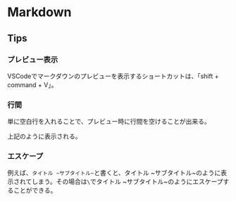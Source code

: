 # Markdown

## Tips

### プレビュー表示

VSCodeでマークダウンのプレビューを表示するショートカットは、「shift + command + V」。

### 行間

単に空白行を入れることで、プレビュー時に行間を空けることが出来る。

上記のように表示される。

### エスケープ

例えば、`タイトル ~サブタイトル~`と書くと、タイトル ~サブタイトル~のように表示されてしまう。その場合は`\`でタイトル \~サブタイトル\~のようにエスケープすることができる。

